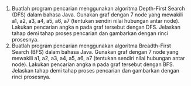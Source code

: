 1. Buatlah program pencarian menggunakan algoritma Depth-First Search (DFS) dalam bahasa Java.
Gunakan graf dengan 7 node yang mewakili a1, a2, a3, a4, a5, a6, a7 (tentukan sendiri nilai hubungan antar node).
Lakukan pencarian angka n pada graf tersebut dengan DFS.
Jelaskan tahap demi tahap proses pencarian dan gambarkan dengan rinci prosesnya.
2. Buatlah program pencarian menggunakan algoritma Breadth-First Search (BFS) dalam bahasa Java.
Gunakan graf dengan 7 node yang mewakili a1, a2, a3, a4, a5, a6, a7 (tentukan sendiri nilai hubungan antar node).
Lakukan pencarian angka n pada graf tersebut dengan BFS.
Jelaskan tahap demi tahap proses pencarian dan gambarkan dengan rinci prosesnya.
